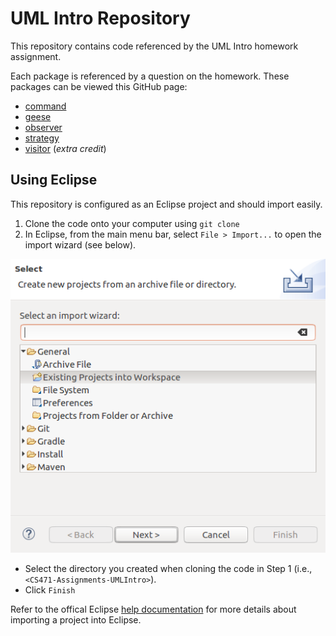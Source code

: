 # UML Intro Repository
This repository contains code referenced by the UML Intro homework assignment.

Each package is referenced by a question on the homework. These packages can be viewed this GitHub page:

* [command](tree/master/src/command)
* [geese](tree/master/src/geese)
* [observer](tree/master/src/observer)
* [strategy](tree/master/src/strategy)
* [visitor](tree/master/src/visitor) (_extra credit_)


## Using Eclipse
This repository is configured as an Eclipse project and should import easily.

  1. Clone the code onto your computer using ```git clone```
  2. In Eclipse, from the main menu bar, select `File > Import...` to open the import wizard (see below).

 ![Import Wizard](./images/eclipse-import-wizard.png)

 * Select the directory you created when cloning the code in Step 1 (i.e., `<CS471-Assignments-UMLIntro>`).
 * Click `Finish`
 
Refer to the offical Eclipse [help documentation](http://help.eclipse.org/oxygen/index.jsp?topic=%2Forg.eclipse.platform.doc.user%2Ftasks%2Ftasks-importproject.htm) for more details about importing a project into Eclipse.

